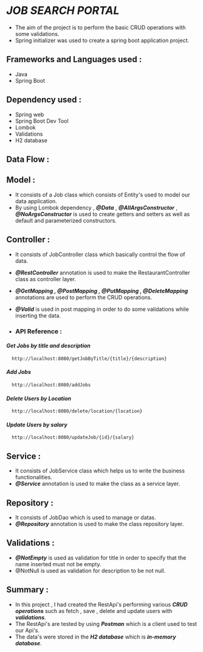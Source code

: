 
# ***JOB SEARCH PORTAL***

- The aim of the project is to perform the basic CRUD operations with some validations.
- Spring initializer was used to create a spring boot application project.


## **Frameworks and Languages used :**

- Java
- Spring Boot

## **Dependency used :**

- Spring web
- Spring Boot Dev Tool
- Lombok
- Validations
- H2 database

## **Data Flow :**

## **Model :** 

- It consists of a Job class which consists of Entity's used to model our data application.
- By using Lombok dependency , ___@Data___ , ___@AllArgsConstructor___ , ___@NoArgsConstructor___ is used to create getters and setters as well as default and parameterized constructors.

## **Controller :**

- It consists of JobController class which basically control the flow of data.
- ___@RestController___ annotation is used to make the RestaurantController class as controller layer.
- ___@GetMapping , @PostMapping , @PutMapping , @DeleteMapping___ annotations are used to perform the CRUD operations.
- ___@Valid___ is used in post mapping in order to do some validations while inserting the data.




- ### **API Reference :**

#### ***Get Jobs by title and description***

```http
  http://localhost:8080/getJobByTitle/{title}/{description}
```

#### ***Add Jobs***

```http
  http://localhost:8080/addJobs
```

#### ***Delete Users by Location***

```http
  http://localhost:8080/delete/location/{location}
```

#### ***Update Users by salary***

```http
  http://localhost:8080/updateJob/{id}/{salary}
```

## **Service :** 

- It consists of JobService class which helps us to write the business functionalities.
- ___@Service___ annotation is used to make the class as a service layer.

## **Repository :**

- It consists of JobDao which is used to manage or datas.
- ___@Repository___ annotation is used to make the class repository layer.

## **Validations :** 
- ___@NotEmpty___ is used as validation for title in order to specify that the name inserted must not be empty.
- @NotNull is used as validation for description to be not null.
 


## **Summary :**

- In this project , I had created the RestApi's performing various ___CRUD operations___ such as fetch , save , delete and update users with ___validations___.
- The RestApi's are tested by using ___Postman___ which is a client used to test our Api's.
- The data's were stored in the ___H2 database___ which is ___in-memory database___.

